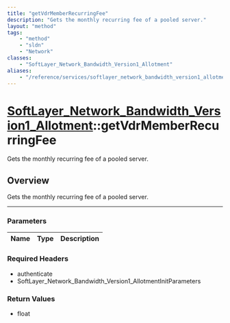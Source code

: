 ```yaml
---
title: "getVdrMemberRecurringFee"
description: "Gets the monthly recurring fee of a pooled server."
layout: "method"
tags:
    - "method"
    - "sldn"
    - "Network"
classes:
    - "SoftLayer_Network_Bandwidth_Version1_Allotment"
aliases:
    - "/reference/services/softlayer_network_bandwidth_version1_allotment/getVdrMemberRecurringFee"
---
```

# [SoftLayer_Network_Bandwidth_Version1_Allotment](/reference/services/SoftLayer_Network_Bandwidth_Version1_Allotment)::getVdrMemberRecurringFee


Gets the monthly recurring fee of a pooled server.


## Overview 
Gets the monthly recurring fee of a pooled server. 

-----

### Parameters 
|Name | Type | Description |
| --- | --- | --- |


### Required Headers
* authenticate
* SoftLayer_Network_Bandwidth_Version1_AllotmentInitParameters


### Return Values
* float




